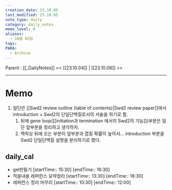 ```yaml
---
creation_date: 23.10.05
last_modified: 23.10.05
note_type: daily
category: daily_notes
memo_level: 0
aliases:
  - 10월 05일
tags: 
PARA:
  - Archive
---
```

Parent : [[_DailyNotes]]
<< [[23.10.04]] | [[23.10.06]] >>

---
# Memo
1. 일단은 [[Swd2 review outline (table of contents)|Swd2 review paper]]에서 introduction + Swd2의 단일단백질로서의 서술을 하기로 함. 
	1. 뒤에 gene loop([[initiation과 termination 에서의 Swd2의 기능]])부분은 일단 앞부분을 정리하고 생각하자. 
	2. 맥락상 뒤에 오는 부분이 앞부분과 겹칠 확률이 높아서… introduction 부분을 Swd2 단일단백질 설명을 분리하기로 했다.

## daily_cal
-  gel만들기 [startTime:: 15:30]  [endTime:: 16:30]
-  적을내용 레퍼런스 요약정리 [startTime:: 13:30]  [endTime:: 16:30]
-  레퍼런스 정리 마무리 [startTime:: 10:30]  [endTime:: 12:00]
